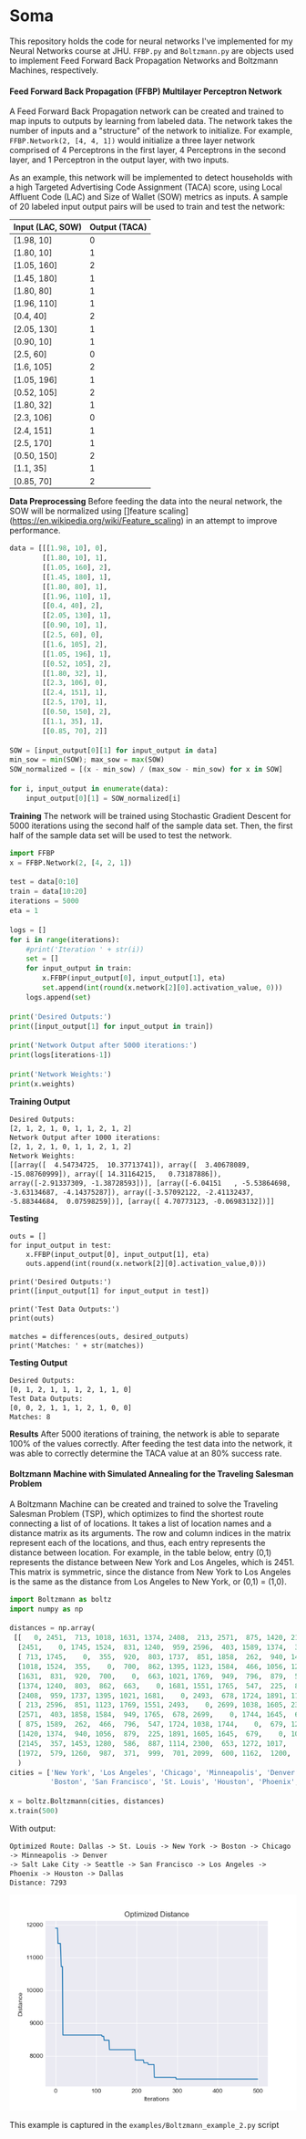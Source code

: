 

# Soma

This repository holds the code for neural networks I've implemented for my Neural Networks course at JHU. `FFBP.py` and `Boltzmann.py` are objects used to implement Feed Forward Back Propagation Networks and Boltzmann Machines, respectively.

#### Feed Forward Back Propagation (FFBP) Multilayer Perceptron Network

A Feed Forward Back Propagation network can be created and trained to map inputs to outputs by learning from labeled data. The network takes the number of inputs and a "structure" of the network to initialize. For example, `FFBP.Network(2, [4, 4, 1])` would initialize a three layer network comprised of 4 Perceptrons in the first layer, 4 Perceptrons in the second layer, and 1 Perceptron in the output layer, with two inputs.

As an example, this network will be implemented to detect households with a high Targeted Advertising Code Assignment (TACA) score, using Local Affluent Code (LAC) and Size of Wallet (SOW) metrics as inputs. A sample of 20 labeled input output pairs will be used to train and test the network:

|Input (LAC, SOW)| Output (TACA)|
|---|---|
|[1.98, 10]| 0|
|[1.80, 10]| 1|
|[1.05, 160]| 2|
|[1.45, 180]| 1|
|[1.80, 80]| 1|
|[1.96, 110]| 1|
|[0.4, 40]| 2|
|[2.05, 130]| 1|
|[0.90, 10]| 1|
|[2.5, 60]| 0|
|[1.6, 105]| 2|
|[1.05, 196]| 1|
|[0.52, 105]| 2|
|[1.80, 32]| 1|
|[2.3, 106]| 0|
|[2.4, 151]| 1|
|[2.5, 170]| 1|
|[0.50, 150]| 2|
|[1.1, 35]| 1|
|[0.85, 70]| 2|

**Data Preprocessing**
Before feeding the data into the neural network, the SOW will be normalized using []feature scaling](https://en.wikipedia.org/wiki/Feature_scaling) in an attempt to improve performance.

```python
data = [[[1.98, 10], 0],
        [[1.80, 10], 1],
        [[1.05, 160], 2],
        [[1.45, 180], 1],
        [[1.80, 80], 1],
        [[1.96, 110], 1],
        [[0.4, 40], 2],
        [[2.05, 130], 1],
        [[0.90, 10], 1],
        [[2.5, 60], 0],
        [[1.6, 105], 2],
        [[1.05, 196], 1],
        [[0.52, 105], 2],
        [[1.80, 32], 1],
        [[2.3, 106], 0],
        [[2.4, 151], 1],
        [[2.5, 170], 1],
        [[0.50, 150], 2],
        [[1.1, 35], 1],
        [[0.85, 70], 2]]

SOW = [input_output[0][1] for input_output in data]
min_sow = min(SOW); max_sow = max(SOW)
SOW_normalized = [(x - min_sow) / (max_sow - min_sow) for x in SOW]

for i, input_output in enumerate(data):
    input_output[0][1] = SOW_normalized[i]
```

**Training**
The network will be trained using Stochastic Gradient Descent for 5000 iterations using the second half of the sample data set. Then, the first half of the sample data set will be used to test the network.

```python
import FFBP
x = FFBP.Network(2, [4, 2, 1])

test = data[0:10]
train = data[10:20]
iterations = 5000
eta = 1

logs = []
for i in range(iterations):
    #print('Iteration ' + str(i))
    set = []
    for input_output in train:
        x.FFBP(input_output[0], input_output[1], eta)
        set.append(int(round(x.network[2][0].activation_value, 0)))
    logs.append(set)

print('Desired Outputs:')
print([input_output[1] for input_output in train])

print('Network Output after 5000 iterations:')
print(logs[iterations-1])

print('Network Weights:')
print(x.weights)
```
**Training Output**
```
Desired Outputs:
[2, 1, 2, 1, 0, 1, 1, 2, 1, 2]
Network Output after 1000 iterations:
[2, 1, 2, 1, 0, 1, 1, 2, 1, 2]
Network Weights:
[[array([  4.54734725,  10.37713741]), array([  3.40678089, -15.08760999]), array([ 14.31164215,   0.73187886]), array([-2.91337309, -1.38728593])], [array([-6.04151   , -5.53864698, -3.63134687, -4.14375287]), array([-3.57092122, -2.41132437, -5.88344684,  0.07598259])], [array([ 4.70773123, -0.06983132])]]
```

**Testing**
```
outs = []
for input_output in test:
    x.FFBP(input_output[0], input_output[1], eta)
    outs.append(int(round(x.network[2][0].activation_value,0)))

print('Desired Outputs:')
print([input_output[1] for input_output in test])

print('Test Data Outputs:')
print(outs)

matches = differences(outs, desired_outputs)
print('Matches: ' + str(matches))
```

**Testing Output**
```
Desired Outputs:
[0, 1, 2, 1, 1, 1, 2, 1, 1, 0]
Test Data Outputs:
[0, 0, 2, 1, 1, 1, 2, 1, 0, 0]
Matches: 8
```

**Results**
After 5000 iterations of training, the network is able to separate 100% of the values correctly. After feeding the test data into the network, it was able to correctly determine the TACA value at an 80% success rate.


#### Boltzmann Machine with Simulated Annealing for the Traveling Salesman Problem

A Boltzmann Machine can be created and trained to solve the Traveling Salesman Problem (TSP), which optimizes to find the shortest route connecting a list of of locations. It takes a list of location names and a distance matrix as its arguments. The row and column indices in the matrix represent each of the locations, and thus, each entry represents the distance between location. For example, in the table below, entry (0,1) represents the distance between New York and Los Angeles, which is 2451. This matrix is symmetric, since the distance from New York to Los Angeles is the same as the distance from Los Angeles to New York, or (0,1) = (1,0).

```python
import Boltzmann as boltz
import numpy as np

distances = np.array(
 [[   0, 2451,  713, 1018, 1631, 1374, 2408,  213, 2571,  875, 1420, 2145, 1972], # New York
  [2451,    0, 1745, 1524,  831, 1240,  959, 2596,  403, 1589, 1374,  357,  579], # Los Angeles
  [ 713, 1745,    0,  355,  920,  803, 1737,  851, 1858,  262,  940, 1453, 1260], # Chicago
  [1018, 1524,  355,    0,  700,  862, 1395, 1123, 1584,  466, 1056, 1280,  987], # Minneapolis
  [1631,  831,  920,  700,    0,  663, 1021, 1769,  949,  796,  879,  586,  371], # Denver
  [1374, 1240,  803,  862,  663,    0, 1681, 1551, 1765,  547,  225,  887,  999], # Dallas
  [2408,  959, 1737, 1395, 1021, 1681,    0, 2493,  678, 1724, 1891, 1114,  701], # Seattle
  [ 213, 2596,  851, 1123, 1769, 1551, 2493,    0, 2699, 1038, 1605, 2300, 2099], # Boston
  [2571,  403, 1858, 1584,  949, 1765,  678, 2699,    0, 1744, 1645,  653,  600], # San Francisco
  [ 875, 1589,  262,  466,  796,  547, 1724, 1038, 1744,    0,  679, 1272, 1162], # St. Louis
  [1420, 1374,  940, 1056,  879,  225, 1891, 1605, 1645,  679,    0, 1017, 1200], # Houston
  [2145,  357, 1453, 1280,  586,  887, 1114, 2300,  653, 1272, 1017,    0,  504], # Phoenix
  [1972,  579, 1260,  987,  371,  999,  701, 2099,  600, 1162,  1200,  504,   0]] # Salt Lake City
  )
cities = ['New York', 'Los Angeles', 'Chicago', 'Minneapolis', 'Denver', 'Dallas', 'Seattle',
          'Boston', 'San Francisco', 'St. Louis', 'Houston', 'Phoenix', 'Salt Lake City' ]

x = boltz.Boltzmann(cities, distances)
x.train(500)
```

With output:
```shell
Optimized Route: Dallas -> St. Louis -> New York -> Boston -> Chicago -> Minneapolis -> Denver
-> Salt Lake City -> Seattle -> San Francisco -> Los Angeles -> Phoenix -> Houston -> Dallas
Distance: 7293
```
![](examples/Boltzmann_example.png)

This example is captured in the `examples/Boltzmann_example_2.py` script
